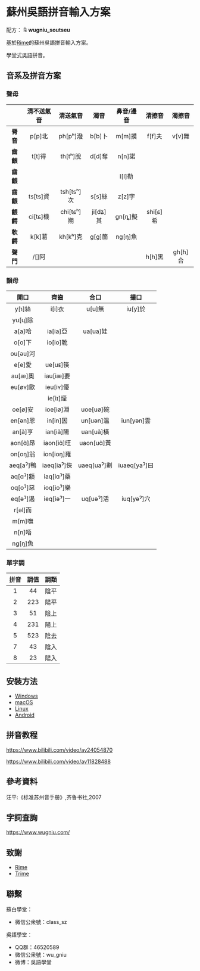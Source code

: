 # 蘇州吳語拼音輸入方案

配方： ℞ **wugniu_soutseu**

基於[Rime](https://rime.im/)的蘇州吳語拼音輸入方案。

學堂式吳語拼音。

## 音系及拼音方案

### 聲母

|          | 清不送氣音 |   清送氣音   |    濁音    | 鼻音/邊音 |   清擦音   |  濁擦音   |
| :------: | :--------: | :----------: | :--------: | :-------: | :--------: | :-------: |
| **脣音** |  p\[p\]北  |  ph\[pʰ\]潑  |  b\[b\]卜  | m\[m\]摸  |  f\[f\]夫  | v\[v\]舞  |
| **齒齦** |  t\[t\]得  |  th\[tʰ\]脫  |  d\[d\]奪  | n\[n\]諾  |            |           |
| **齒齦** |            |              |            | l\[l\]勒  |            |           |
| **齒齦** | ts\[ts\]資 | tsh\[tsʰ\]次 |  s\[s\]絲  | z\[z\]字  |            |           |
| **齦齶** | ci\[tɕ\]機 | chi\[tɕʰ\]期 | ji\[dʑ\]其 | gn\[ȵ\]擬 | shi\[ɕ\]希 |           |
| **軟齶** |  k\[k\]葛  |  kh\[kʰ\]克  |  g\[ɡ\]箇  | ng\[ŋ\]魚 |            |           |
| **聲門** |  /\[\]阿   |              |            |           |  h\[h\]黑  | gh\[ɦ\]合 |

### 韻母

|    開口     |     齊齒      |     合口      |      撮口      |
| :---------: | :-----------: | :-----------: | :------------: |
|  y\[ɿ\]絲   |   i\[i\]衣    |   u\[u\]無    |   iu\[y\]於    |
|  yu\[ɥ\]除  |               |               |                |
|  a\[a\]哈   |  ia\[ia\]亞   |  ua\[ua\]娃   |                |
|  o\[o\]下   |  io\[io\]靴   |               |                |
| ou\[əu\]河  |               |               |                |
|  e\[e\]愛   |  ue\[uᴇ\]筷   |               |                |
|  au\[æ\]奧  |  iau\[iæ\]要  |               |                |
| eu\[øʏ\]歐  |  ieu\[iʏ\]優  |               |                |
|             |  ie\[iɪ\]煙   |               |                |
|  oe\[ø\]安  |  ioe\[iø\]淵  |  uoe\[uø\]碗  |                |
| en\[ən\]恩  |  in\[in\]因   |  un\[uən\]溫  |  iun\[yən\]雲  |
|  an\[ã\]亨  |  ian\[iã\]陽  |  uan\[uã\]橫  |                |
| aon\[ɑ̃\]昂  | iaon\[iɑ̃\]旺  | uaon\[uɑ̃\]黃  |                |
| on\[oŋ\]翁  | ion\[ioŋ\]雍  |               |                |
| aeq\[aˀ\]鴨 | iaeq\[iaˀ\]俠 | uaeq\[uaˀ\]劃 | iuaeq\[yaˀ\]曰 |
| aq\[ɑˀ\]額  | iaq\[iɑˀ\]藥  |               |                |
| oq\[oˀ\]惡  | ioq\[ioˀ\]樂  |               |                |
| eq\[əˀ\]遏  | ieq\[iəˀ\]一  |  uq\[uəˀ\]活  |  iuq\[yəˀ\]穴  |
|  r\[əl\]而  |               |               |                |
|  m\[m\]嘸   |               |               |                |
|  n\[n\]唔   |               |               |                |
|  ng\[ŋ\]魚  |               |               |                |

### 單字調

| 拼音 | 調值 | 調類 |
| :--: | :--: | :--: |
|  1   |  44  | 陰平 |
|  2   | 223  | 陽平 |
|  3   |  51  | 陰上 |
|  4   | 231  | 陽上 |
|  5   | 523  | 陰去 |
|  7   |  43  | 陰入 |
|  8   |  23  | 陽入 |

## 安裝方法

- [Windows](https://ngli.github.io/rime-wugniu/安装方法/Windows.html)
- [macOS](https://ngli.github.io/rime-wugniu/安装方法/macOS.html)
- [Linux](https://ngli.github.io/rime-wugniu/安装方法/Linux.html)
- [Android](https://ngli.github.io/rime-wugniu/安装方法/Android.html)

## 拼音教程

https://www.bilibili.com/video/av24054870

https://www.bilibili.com/video/av11828488

## 參考資料

汪平:《标准苏州音手册》,齐鲁书社,2007

## 字詞查詢

https://www.wugniu.com/

## 致謝

- [Rime](https://rime.im/)
- [Trime](https://github.com/osfans/trime)

## 聯繫

蘇白學堂：

- 微信公衆號：class_sz

吳語學堂：

- QQ群：46520589
- 微信公衆號：wu_gniu
- 微博：吳語學堂
